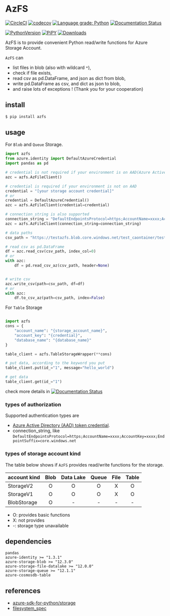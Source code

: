 # AzFS

[![CircleCI](https://circleci.com/gh/gsy0911/azfs.svg?style=svg&circle-token=ccd8e1ece489b247bcaac84861ae725b0f89a605)](https://circleci.com/gh/gsy0911/azfs)
[![codecov](https://codecov.io/gh/gsy0911/azfs/branch/master/graph/badge.svg)](https://codecov.io/gh/gsy0911/azfs)
[![Language grade: Python](https://img.shields.io/lgtm/grade/python/g/gsy0911/azfs.svg?logo=lgtm&logoWidth=18)](https://lgtm.com/projects/g/gsy0911/azfs/context:python)
[![Documentation Status](https://readthedocs.org/projects/azfs/badge/?version=latest)](https://azfs.readthedocs.io/en/latest/?badge=latest)


[![PythonVersion](https://img.shields.io/badge/python-3.6|3.7|3.8-blue.svg)](https://www.python.org/downloads/release/python-377/)
[![PiPY](https://img.shields.io/pypi/v/azfs.svg)](https://pypi.org/project/azfs/)
[![Downloads](https://pepy.tech/badge/azfs)](https://pepy.tech/project/azfs) 

AzFS is to provide convenient Python read/write functions for Azure Storage Account.

`AzFS` can

* list files in blob (also with wildcard `*`),
* check if file exists,
* read csv as pd.DataFrame, and json as dict from blob,
* write pd.DataFrame as csv, and dict as json to blob,
* and raise lots of exceptions ! (Thank you for your cooperation)

## install

```bash
$ pip install azfs
```

## usage

For `Blob` and `Queue` Storage.


```python
import azfs
from azure.identity import DefaultAzureCredential
import pandas as pd

# credential is not required if your environment is on AAD(Azure Active Directory)
azc = azfs.AzFileClient()

# credential is required if your environment is not on AAD
credential = "[your storage account credential]"
# or
credential = DefaultAzureCredential()
azc = azfs.AzFileClient(credential=credential)

# connection_string is also supported
connection_string = "DefaultEndpointsProtocol=https;AccountName=xxxx;AccountKey=xxxx;EndpointSuffix=core.windows.net"
azc = azfs.AzFileClient(connection_string=connection_string)

# data paths
csv_path = "https://testazfs.blob.core.windows.net/test_caontainer/test_file.csv"

# read csv as pd.DataFrame
df = azc.read_csv(csv_path, index_col=0)
# or
with azc:
    df = pd.read_csv_az(csv_path, header=None)


# write csv
azc.write_csv(path=csv_path, df=df)
# or
with azc:
    df.to_csv_az(path=csv_path, index=False)

```

For `Table` Storage

```python

import azfs
cons = {
    "account_name": "{storage_account_name}",
    "account_key": "{credential}",
    "database_name": "{database_name}"
}

table_client = azfs.TableStorageWrapper(**cons)

# put data, according to the keyword you put
table_client.put(id_="1", message="hello_world")

# get data
table_client.get(id_="1")

```

check more details in  [![Documentation Status](https://readthedocs.org/projects/azfs/badge/?version=latest)](https://azfs.readthedocs.io/en/latest/?badge=latest)

### types of authorization

Supported authentication types are
* [Azure Active Directory (AAD) token credential](https://docs.microsoft.com/azure/storage/common/storage-auth-aad).
* connection_string, like `DefaultEndpointsProtocol=https;AccountName=xxxx;AccountKey=xxxx;EndpointSuffix=core.windows.net` 

### types of storage account kind

The table below shows if `AzFS` provides read/write functions for the storage. 


| account kind | Blob | Data Lake | Queue | File | Table |
|:--|:--:|:--:|:--:|:--:|:--:|
| StorageV2 | O | O | O | X | O |
| StorageV1 | O | O | O | X | O |
| BlobStorage | O | - | - | - | - |

* O: provides basic functions
* X: not provides
* -: storage type unavailable

## dependencies

```
pandas
azure-identity >= "1.3.1"
azure-storage-blob >= "12.3.0"
azure-storage-file-datalake >= "12.0.0"
azure-storage-queue >= "12.1.1"
azure-cosmosdb-table
```


## references

* [azure-sdk-for-python/storage](https://github.com/Azure/azure-sdk-for-python/tree/master/sdk/storage)
* [filesystem_spec](https://github.com/intake/filesystem_spec)